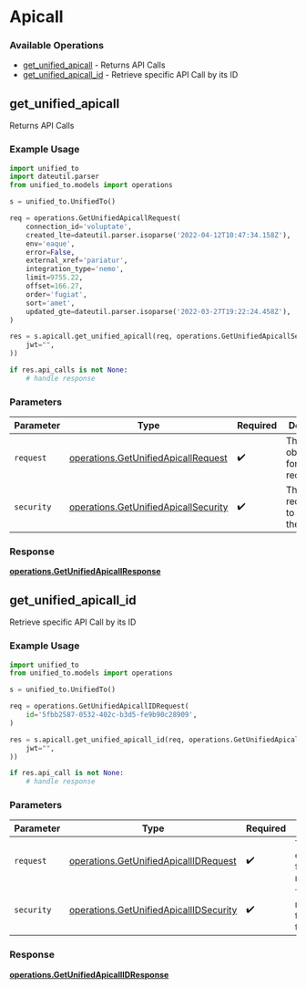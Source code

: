 # Apicall

### Available Operations

* [get_unified_apicall](#get_unified_apicall) - Returns API Calls
* [get_unified_apicall_id](#get_unified_apicall_id) - Retrieve specific API Call by its ID

## get_unified_apicall

Returns API Calls

### Example Usage

```python
import unified_to
import dateutil.parser
from unified_to.models import operations

s = unified_to.UnifiedTo()

req = operations.GetUnifiedApicallRequest(
    connection_id='voluptate',
    created_lte=dateutil.parser.isoparse('2022-04-12T10:47:34.158Z'),
    env='eaque',
    error=False,
    external_xref='pariatur',
    integration_type='nemo',
    limit=9755.22,
    offset=166.27,
    order='fugiat',
    sort='amet',
    updated_gte=dateutil.parser.isoparse('2022-03-27T19:22:24.458Z'),
)

res = s.apicall.get_unified_apicall(req, operations.GetUnifiedApicallSecurity(
    jwt="",
))

if res.api_calls is not None:
    # handle response
```

### Parameters

| Parameter                                                                                    | Type                                                                                         | Required                                                                                     | Description                                                                                  |
| -------------------------------------------------------------------------------------------- | -------------------------------------------------------------------------------------------- | -------------------------------------------------------------------------------------------- | -------------------------------------------------------------------------------------------- |
| `request`                                                                                    | [operations.GetUnifiedApicallRequest](../../models/operations/getunifiedapicallrequest.md)   | :heavy_check_mark:                                                                           | The request object to use for the request.                                                   |
| `security`                                                                                   | [operations.GetUnifiedApicallSecurity](../../models/operations/getunifiedapicallsecurity.md) | :heavy_check_mark:                                                                           | The security requirements to use for the request.                                            |


### Response

**[operations.GetUnifiedApicallResponse](../../models/operations/getunifiedapicallresponse.md)**


## get_unified_apicall_id

Retrieve specific API Call by its ID

### Example Usage

```python
import unified_to
from unified_to.models import operations

s = unified_to.UnifiedTo()

req = operations.GetUnifiedApicallIDRequest(
    id='5fbb2587-0532-402c-b3d5-fe9b90c28909',
)

res = s.apicall.get_unified_apicall_id(req, operations.GetUnifiedApicallIDSecurity(
    jwt="",
))

if res.api_call is not None:
    # handle response
```

### Parameters

| Parameter                                                                                        | Type                                                                                             | Required                                                                                         | Description                                                                                      |
| ------------------------------------------------------------------------------------------------ | ------------------------------------------------------------------------------------------------ | ------------------------------------------------------------------------------------------------ | ------------------------------------------------------------------------------------------------ |
| `request`                                                                                        | [operations.GetUnifiedApicallIDRequest](../../models/operations/getunifiedapicallidrequest.md)   | :heavy_check_mark:                                                                               | The request object to use for the request.                                                       |
| `security`                                                                                       | [operations.GetUnifiedApicallIDSecurity](../../models/operations/getunifiedapicallidsecurity.md) | :heavy_check_mark:                                                                               | The security requirements to use for the request.                                                |


### Response

**[operations.GetUnifiedApicallIDResponse](../../models/operations/getunifiedapicallidresponse.md)**

